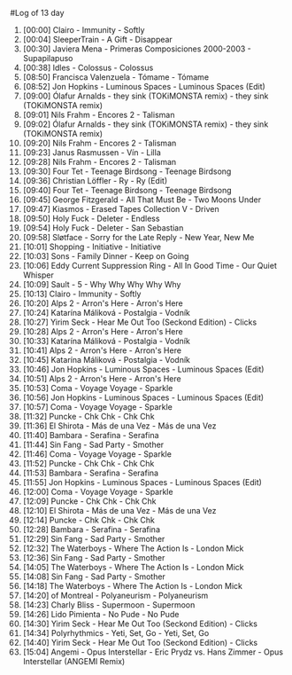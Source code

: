 #Log of 13 day

1. [00:00] Clairo - Immunity - Softly
1. [00:04] SleeperTrain - A Gift - Disappear
1. [00:30] Javiera Mena - Primeras Composiciones 2000-2003 - Supapilapuso
1. [00:38] Idles - Colossus - Colossus
1. [08:50] Francisca Valenzuela - Tómame - Tómame
1. [08:52] Jon Hopkins - Luminous Spaces - Luminous Spaces (Edit)
1. [09:00] Ólafur Arnalds - they sink (TOKiMONSTA remix) - they sink (TOKiMONSTA remix)
1. [09:01] Nils Frahm - Encores 2 - Talisman
1. [09:02] Ólafur Arnalds - they sink (TOKiMONSTA remix) - they sink (TOKiMONSTA remix)
1. [09:20] Nils Frahm - Encores 2 - Talisman
1. [09:23] Janus Rasmussen - Vín - Lilla
1. [09:28] Nils Frahm - Encores 2 - Talisman
1. [09:30] Four Tet - Teenage Birdsong - Teenage Birdsong
1. [09:36] Christian Löffler - Ry - Ry (Edit)
1. [09:40] Four Tet - Teenage Birdsong - Teenage Birdsong
1. [09:45] George Fitzgerald - All That Must Be - Two Moons Under
1. [09:47] Kiasmos - Erased Tapes Collection V - Driven
1. [09:50] Holy Fuck - Deleter - Endless
1. [09:54] Holy Fuck - Deleter - San Sebastian
1. [09:58] Sløtface - Sorry for the Late Reply - New Year, New Me
1. [10:01] Shopping - Initiative - Initiative
1. [10:03] Sons - Family Dinner - Keep on Going
1. [10:06] Eddy Current Suppression Ring - All In Good Time - Our Quiet Whisper
1. [10:09] Sault - 5 - Why Why Why Why Why
1. [10:13] Clairo - Immunity - Softly
1. [10:20] Alps 2 - Arron's Here - Arron's Here
1. [10:24] Katarína Máliková - Postalgia - Vodník
1. [10:27] Yirim Seck - Hear Me Out Too (Seckond Edition) - Clicks
1. [10:28] Alps 2 - Arron's Here - Arron's Here
1. [10:33] Katarína Máliková - Postalgia - Vodník
1. [10:41] Alps 2 - Arron's Here - Arron's Here
1. [10:45] Katarína Máliková - Postalgia - Vodník
1. [10:46] Jon Hopkins - Luminous Spaces - Luminous Spaces (Edit)
1. [10:51] Alps 2 - Arron's Here - Arron's Here
1. [10:53] Coma - Voyage Voyage - Sparkle
1. [10:56] Jon Hopkins - Luminous Spaces - Luminous Spaces (Edit)
1. [10:57] Coma - Voyage Voyage - Sparkle
1. [11:32] Puncke - Chk Chk - Chk Chk
1. [11:36] El Shirota - Más de una Vez - Más de una Vez
1. [11:40] Bambara - Serafina - Serafina
1. [11:44] Sin Fang - Sad Party - Smother
1. [11:46] Coma - Voyage Voyage - Sparkle
1. [11:52] Puncke - Chk Chk - Chk Chk
1. [11:53] Bambara - Serafina - Serafina
1. [11:55] Jon Hopkins - Luminous Spaces - Luminous Spaces (Edit)
1. [12:00] Coma - Voyage Voyage - Sparkle
1. [12:09] Puncke - Chk Chk - Chk Chk
1. [12:10] El Shirota - Más de una Vez - Más de una Vez
1. [12:14] Puncke - Chk Chk - Chk Chk
1. [12:28] Bambara - Serafina - Serafina
1. [12:29] Sin Fang - Sad Party - Smother
1. [12:32] The Waterboys - Where The Action Is - London Mick
1. [12:36] Sin Fang - Sad Party - Smother
1. [14:05] The Waterboys - Where The Action Is - London Mick
1. [14:08] Sin Fang - Sad Party - Smother
1. [14:18] The Waterboys - Where The Action Is - London Mick
1. [14:20] of Montreal - Polyaneurism - Polyaneurism
1. [14:23] Charly Bliss - Supermoon - Supermoon
1. [14:26] Lido Pimienta - No Pude - No Pude
1. [14:30] Yirim Seck - Hear Me Out Too (Seckond Edition) - Clicks
1. [14:34] Polyrhythmics - Yeti, Set, Go - Yeti, Set, Go
1. [14:40] Yirim Seck - Hear Me Out Too (Seckond Edition) - Clicks
1. [15:04] Angemi - Opus Interstellar - Eric Prydz vs. Hans Zimmer - Opus Interstellar (ANGEMI Remix)

